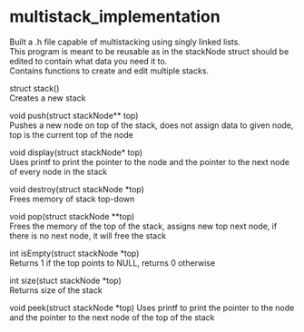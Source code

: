 # multistack_implementation  
Built a .h file capable of multistacking using singly linked lists.  
This program is meant to be reusable as in the stackNode struct should be edited to contain what data you need it to.  
Contains functions to create and edit multiple stacks.  

struct stack()  
Creates a new stack
  
void push(struct stackNode** top)  
Pushes a new node on top of the stack, does not assign data to given node, top is the current top of the node
  
void display(struct stackNode* top)  
Uses printf to print the pointer to the node and the pointer to the next node of every node in the stack
  
void destroy(struct stackNode *top)  
Frees memory of stack top-down
  
void pop(struct stackNode **top)  
Frees the memory of the top of the stack, assigns new top next node, if there is no next node, it will free the stack
  
int isEmpty(struct stackNode *top)  
Returns 1 if the top points to NULL, returns 0 otherwise

int size(stuct stackNode *top)  
Returns size of the stack

void peek(struct stackNode *top)
Uses printf to print the pointer to the node and the pointer to the next node of the top of the stack
